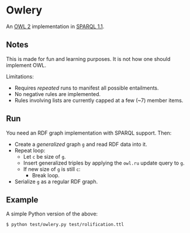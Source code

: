 # Owlery

An [OWL 2](https://www.w3.org/TR/owl2-overview/) implementation in [SPARQL 1.1](https://www.w3.org/TR/sparql11-update/).

## Notes

This is made for fun and learning purposes. It is not how one should implement OWL.

Limitations:
* Requires *repeated* runs to manifest all possible entailments.
* No negative rules are implemented.
* Rules involving lists are currently capped at a few (~7) member items.

## Run

You need an RDF graph implementation with SPARQL support. Then:

* Create a *generalized* graph `g` and read RDF data into it.
* Repeat loop:
  - Let `c` be size of `g`.
  - Insert generalized triples by applying the `owl.ru` update query to `g`.
  - If new size of `g` is still `c`:
    - Break loop.
* Serialize `g` as a regular RDF graph.

## Example

A simple Python version of the above:

    $ python test/owlery.py test/rolification.ttl
